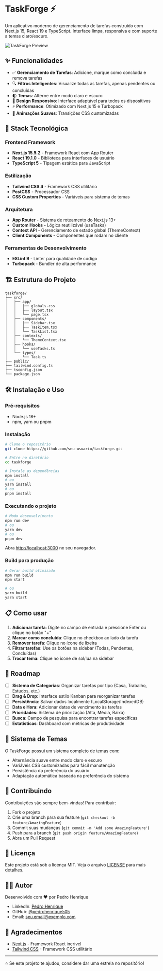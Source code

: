 # TaskForge ⚡

Um aplicativo moderno de gerenciamento de tarefas construído com Next.js 15, React 19 e TypeScript. Interface limpa, responsiva e com suporte a temas claro/escuro.

![TaskForge Preview](https://i.ibb.co/Wv112gTf/Captura-de-tela-2025-09-06-233705.png)

## ✨ Funcionalidades

- ✅ **Gerenciamento de Tarefas**: Adicione, marque como concluída e remova tarefas
- 🔍 **Filtros Inteligentes**: Visualize todas as tarefas, apenas pendentes ou concluídas
- 🌓 **Temas**: Alterne entre modo claro e escuro
- 📱 **Design Responsivo**: Interface adaptável para todos os dispositivos
- ⚡ **Performance**: Otimizado com Next.js 15 e Turbopack
- 🎨 **Animações Suaves**: Transições CSS customizadas

## 🚀 Stack Tecnológica

### Frontend Framework
- **Next.js 15.5.2** - Framework React com App Router
- **React 19.1.0** - Biblioteca para interfaces de usuário
- **TypeScript 5** - Tipagem estática para JavaScript

### Estilização
- **Tailwind CSS 4** - Framework CSS utilitário
- **PostCSS** - Processador CSS
- **CSS Custom Properties** - Variáveis para sistema de temas

### Arquitetura
- **App Router** - Sistema de roteamento do Next.js 13+
- **Custom Hooks** - Lógica reutilizável (useTasks)
- **Context API** - Gerenciamento de estado global (ThemeContext)
- **Client Components** - Componentes que rodam no cliente

### Ferramentas de Desenvolvimento
- **ESLint 9** - Linter para qualidade de código
- **Turbopack** - Bundler de alta performance

## 🏗️ Estrutura do Projeto

```
taskforge/
├── src/
│   ├── app/
│   │   ├── globals.css
│   │   ├── layout.tsx
│   │   └── page.tsx
│   ├── components/
│   │   ├── Sidebar.tsx
│   │   ├── TaskItem.tsx
│   │   └── TaskList.tsx
│   ├── contexts/
│   │   └── ThemeContext.tsx
│   ├── hooks/
│   │   └── useTasks.ts
│   └── types/
│       └── Task.ts
├── public/
├── tailwind.config.ts
├── tsconfig.json
└── package.json
```

## 🛠️ Instalação e Uso

### Pré-requisitos
- Node.js 18+ 
- npm, yarn ou pnpm

### Instalação

```bash
# Clone o repositório
git clone https://github.com/seu-usuario/taskforge.git

# Entre no diretório
cd taskforge

# Instale as dependências
npm install
# ou
yarn install
# ou
pnpm install
```

### Executando o projeto

```bash
# Modo desenvolvimento
npm run dev
# ou
yarn dev
# ou
pnpm dev
```

Abra [http://localhost:3000](http://localhost:3000) no seu navegador.

### Build para produção

```bash
# Gerar build otimizado
npm run build
npm start

# ou
yarn build
yarn start
```

## 📋 Como usar

1. **Adicionar tarefa**: Digite no campo de entrada e pressione Enter ou clique no botão "+"
2. **Marcar como concluída**: Clique no checkbox ao lado da tarefa
3. **Remover tarefa**: Clique no ícone de lixeira
4. **Filtrar tarefas**: Use os botões na sidebar (Todas, Pendentes, Concluídas)
5. **Trocar tema**: Clique no ícone de sol/lua na sidebar

## 🚧 Roadmap

- [ ] **Sistema de Categorias**: Organizar tarefas por tipo (Casa, Trabalho, Estudos, etc.)
- [ ] **Drag & Drop**: Interface estilo Kanban para reorganizar tarefas
- [ ] **Persistência**: Salvar dados localmente (LocalStorage/IndexedDB)
- [ ] **Data e Hora**: Adicionar datas de vencimento às tarefas
- [ ] **Prioridades**: Sistema de priorização (Alta, Média, Baixa)
- [ ] **Busca**: Campo de pesquisa para encontrar tarefas específicas
- [ ] **Estatísticas**: Dashboard com métricas de produtividade

## 🎨 Sistema de Temas

O TaskForge possui um sistema completo de temas com:
- Alternância suave entre modo claro e escuro
- Variáveis CSS customizadas para fácil manutenção
- Persistência da preferência do usuário
- Adaptação automática baseada na preferência do sistema

## 🤝 Contribuindo

Contribuições são sempre bem-vindas! Para contribuir:

1. Fork o projeto
2. Crie uma branch para sua feature (`git checkout -b feature/AmazingFeature`)
3. Commit suas mudanças (`git commit -m 'Add some AmazingFeature'`)
4. Push para a branch (`git push origin feature/AmazingFeature`)
5. Abra um Pull Request

## 📝 Licença

Este projeto está sob a licença MIT. Veja o arquivo [LICENSE](LICENSE) para mais detalhes.

## 👨‍💻 Autor

Desenvolvido com ❤️ por Pedro Henrique

- LinkedIn: [Pedro Henrique](https://linkedin.com/in/pedrohenrique1705)
- GitHub: [@pedrohenrique505]([https://github.com/seu-usuario](https://github.com/pedrohenrique505))
- Email: seu.email@exemplo.com

## 🙏 Agradecimentos

- [Next.js](https://nextjs.org/) - Framework React incrível
- [Tailwind CSS](https://tailwindcss.com/) - Framework CSS utilitário

---

⭐ Se este projeto te ajudou, considere dar uma estrela no repositório!
